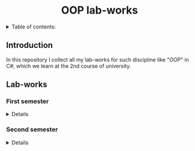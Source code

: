 <h1 align="center">OOP lab-works</h1>

<details>
  <summary>Table of contents:</summary>
  <ul>
    <li><a href="#introduction">Introduction</a></li>
    <li><a href="#labs">Lab-works</a></li>
      <details>
        <summary><a href="#firstSemester">First semester</a></summary>
        <ul>
          <li><a href="#firstSemester-firstLab">№1. Системы контроля версий</a></li>
          <li><a href="#firstSemester-secondLab">№2. Основы CLR и .NET. Типы. Массивы, кортежи и строки</a></li>
          <li><a href="#firstSemester-thirdLab">№3. Проектирование типов. Классы</a></li>
          <li><a href="#firstSemester-fourthLab">№4. Перегрузка операций, методы расширения и вложенные типы</a></li>
          <li><a href="#firstSemester-fifthLab">№5. Наследование, полиморфизм, абстрактные классы и интерфейсы</a></li>
          <li><a href="#firstSemester-sixthLab">№6. Структуры, перечисления, классы контейнеры и контроллеры</a></li>
          <li><a href="#firstSemester-seventhLab">№7. Обработка исключений</a></li>
          <li><a href="#firstSemester-eighthLab">№8. Обобщения</a></li>
          <li><a href="#firstSemester-ninthLab">№9. Делегаты, события и лямбда выражения</a></li>
          <li><a href="#firstSemester-tenthLab">№10. Коллекции</a></li>
          <li><a href="#firstSemester-eleventhLab">№11. LINQ to Object</a></li>
          <li><a href="#firstSemester-twelfthLab">№12. Сериализация</a></li>
        </ul>
      </details>
      <details>
        <summary><a href="#secondSemester">Second semester</a></summary>
        <ul>
          <li><a href="#secondSemester-firstLab">№1. Создание приложений на основе Windows Forms</a></li>
          <li><a href="#secondSemester-secondLab">№2. Windows Forms. Элементы управления</a></li>
          <li><a href="#secondSemester-thirdLab">№3. Регулярные выражения, атрибуты валидации, меню, панели инструментов, строки состояния</a></li>
          <li><a href="#secondSemester-fourthLab">№4-5. Создание WPF текстового редактора</a></li>
          <li><a href="#secondSemester-sixthLab">№6. Ресурсы, стили, триггеры, шаблоны</a></li>
          <li><a href="#secondSemester-seventhLab">№7. Создание WPF пользовательских ЭУ</a></li>
          <li><a href="#secondSemester-eighthLab">№8. Создание WPF приложения управления базой данных</a></li>
          <li><a href="#secondSemester-ninthLab">№9. Использование Entity Framework для доступа к данным</a></li>
          <li><a href="#secondSemester-tenthLab">№10. Реализация MVVM на WPF</a></li>
          <li><a href="#secondSemester-eleventhLab">№11. Проектирование. Построение UML диаграмм</a></li>
        </ul>
      </details>
  </ul>
  <li><a href="#additional">Additional info</a></li>
</details>

<h2 id="introduction">Introduction</h2>

In this repository I collect all my lab-works for such discipline like "OOP" in C#, which we learn at the 2nd course of university.

<h2 id="labs">Lab-works</h2>

<h3 id="firstSemester">First semester</h3>

<details>
  <ul>
    <h5 id="firstSemester-firstLab">
    №1. Системы контроля версий:
    <a href="https://github.com/ZiF1R/OOP-labs-2021/blob/main/1%20semester/1%20%D0%BB%D1%80/1_git.pdf">Tasks</a> |
    <a href="https://github.com/ZiF1R/OOP-labs-2021/tree/main/1%20semester/1%20%D0%BB%D1%80">Solution</a>
    </h5>
    <h5 id="firstSemester-secondLab">
    №2. Основы CLR и .NET. Типы. Массивы, кортежи и строки:
    <a href="https://github.com/ZiF1R/OOP-labs-2021/blob/main/1%20semester/2%20%D0%BB%D1%80/2_.NET_basic_.pdf">Tasks</a> |
    <a href="https://github.com/ZiF1R/OOP-labs-2021/blob/main/1%20semester/2%20%D0%BB%D1%80/ConsoleApp1/Program.cs">Solution</a>
    </h5>
    <h5 id="firstSemester-thirdLab">
    №3. Проектирование типов. Классы:
    <a href="https://github.com/ZiF1R/OOP-labs-2021/blob/main/1%20semester/3%20%D0%BB%D1%80/3_%D0%9F%D1%80%D0%BE%D0%B5%D0%BA%D1%82%D0%B8%D1%80%D0%BE%D0%B2%D0%B0%D0%BD%D0%B8%D0%B5%20%D1%82%D0%B8%D0%BF%D0%BE%D0%B2_%D0%BA%D0%BB%D0%B0%D1%81%D1%81%D1%8B.pdf">Tasks</a> |
    <a href="https://github.com/ZiF1R/OOP-labs-2021/tree/main/1%20semester/3%20%D0%BB%D1%80/ConsoleApp2">Solution</a>
    </h5>
    <h5 id="firstSemester-fourthLab">
    №4. Перегрузка операций, методы расширения и вложенные типы:
    <a href="https://github.com/ZiF1R/OOP-labs-2021/blob/main/1%20semester/4%20%D0%BB%D1%80/4_%D0%9F%D0%B5%D1%80%D0%B5%D0%B3%D1%80%D1%83%D0%B7%D0%BA%D0%B0_%D0%BC%D0%B5%D1%82%D0%BE%D0%B4%D1%8B_%D1%80%D0%B0%D1%81%D1%88%D0%B8%D1%80%D0%B5%D0%BD%D0%B8%D1%8F.pdf">Tasks</a> |
    <a href="https://github.com/ZiF1R/OOP-labs-2021/tree/main/1%20semester/4%20%D0%BB%D1%80/ConsoleApp3">Solution</a>
    </h5>
    <h5 id="firstSemester-fifthLab">
    №5. Наследование, полиморфизм, абстрактные классы и интерфейсы:
    <a href="https://github.com/ZiF1R/OOP-labs-2021/blob/main/1%20semester/5-7%20%D0%BB%D1%80/5_%D0%9D%D0%B0%D1%81%D0%BB%D0%B5%D0%B4%D0%BE%D0%B2%D0%B0%D0%BD%D0%B8%D0%B5_%D0%BF%D0%BE%D0%BB%D0%B8%D0%BC%D0%BE%D1%80%D1%84%D0%B8%D0%B7%D0%BC_%D0%B0%D0%B1%D1%81%D1%82%D1%80%D0%B0%D0%BA%D1%82%D0%BD%D1%8B%D0%B5_%D0%B8%D0%BD%D1%82%D0%B5%D1%80%D1%84%D0%B5%D0%B9%D1%81%D1%8B.pdf">Tasks</a> |
    <a href="https://github.com/ZiF1R/OOP-labs-2021/tree/main/1%20semester/5-7%20%D0%BB%D1%80/ConsoleApp4">Solution</a>
    </h5>
    <h5 id="firstSemester-sixthLab">
    №6. Структуры, перечисления, классы контейнеры и контроллеры:
    <a href="https://github.com/ZiF1R/OOP-labs-2021/blob/main/1%20semester/5-7%20%D0%BB%D1%80/6_%D0%A1%D1%82%D1%80%D1%83%D0%BA%D1%82%D1%83%D1%80%D1%8B_%D0%BF%D0%B5%D1%80%D0%B5%D1%87%D0%B8%D1%81%D0%BB%D0%B5%D0%BD%D0%B8%D1%8F_%D0%BA%D0%BE%D0%BD%D1%82%D0%B5%D0%B9%D0%BD%D0%B5%D1%80%D1%8B_%D0%BA%D0%BE%D0%BD%D1%82%D1%80%D0%BE%D0%BB%D0%BB%D0%B5%D1%80%D1%8B.pdf">Tasks</a> |
    <a href="https://github.com/ZiF1R/OOP-labs-2021/tree/main/1%20semester/5-7%20%D0%BB%D1%80/ConsoleApp4">Solution</a>
    </h5>
    <h5 id="firstSemester-seventhLab">
    №7. Обработка исключений:
    <a href="https://github.com/ZiF1R/OOP-labs-2021/blob/main/1%20semester/5-7%20%D0%BB%D1%80/7_%D0%98%D1%81%D0%BA%D0%BB%D1%8E%D1%87%D0%B5%D0%BD%D0%B8%D1%8F.pdf">Tasks</a> |
    <a href="https://github.com/ZiF1R/OOP-labs-2021/tree/main/1%20semester/5-7%20%D0%BB%D1%80/ConsoleApp4">Solution</a>
    </h5>
    <h5 id="firstSemester-eighthLab">
    №8. Обобщения:
    <a href="https://github.com/ZiF1R/OOP-labs-2021/blob/main/1%20semester/8%20%D0%BB%D1%80/8_%D0%9E%D0%B1%D0%BE%D1%89%D0%B5%D0%BD%D0%B8%D1%8F.pdf">Tasks</a> |
    <a href="https://github.com/ZiF1R/OOP-labs-2021/tree/main/1%20semester/8%20%D0%BB%D1%80/ConsoleApp5">Solution</a>
    </h5>
    <h5 id="firstSemester-ninthLab">
    №9. Делегаты, события и лямбда выражения:
    <a href="https://github.com/ZiF1R/OOP-labs-2021/blob/main/1%20semester/9%20%D0%BB%D1%80/9_%D0%94%D0%B5%D0%BB%D0%B5%D0%B3%D0%B0%D1%82%D1%8B_%D1%81%D0%BE%D0%B1%D1%8B%D1%82%D0%B8%D1%8F_%D0%BB%D1%8F%D0%BC%D0%B1%D0%B4%D0%B0_%D0%B2%D1%8B%D1%80%D0%B0%D0%B6%D0%B5%D0%BD%D0%B8%D1%8F.pdf">Tasks</a> |
    <a href="https://github.com/ZiF1R/OOP-labs-2021/tree/main/1%20semester/9%20%D0%BB%D1%80/ConsoleApp6">Solution</a>
    </h5>
    <h5 id="firstSemester-tenthLab">
    №10. Коллекции:
    <a href="https://github.com/ZiF1R/OOP-labs-2021/blob/main/1%20semester/10%20%D0%BB%D1%80/10_%D0%9A%D0%BE%D0%BB%D0%BB%D0%B5%D0%BA%D1%86%D0%B8%D0%B8.pdf">Tasks</a> |
    <a href="https://github.com/ZiF1R/OOP-labs-2021/tree/main/1%20semester/10%20%D0%BB%D1%80/ConsoleApp7">Solution</a>
    </h5>
    <h5 id="firstSemester-eleventhLab">
    №11. LINQ to Object:
    <a href="https://github.com/ZiF1R/OOP-labs-2021/blob/main/1%20semester/11%20%D0%BB%D1%80/11_LINQ.pdf">Tasks</a> |
    <a href="https://github.com/ZiF1R/OOP-labs-2021/tree/main/1%20semester/11%20%D0%BB%D1%80/ConsoleApp8">Solution</a>
    </h5>
    <h5 id="firstSemester-twelfthLab">
    №12. Сериализация:
    <a href="https://github.com/ZiF1R/OOP-labs-2021/blob/main/1%20semester/12%20%D0%BB%D1%80/12_%D0%A1%D0%B5%D1%80%D0%B8%D0%B0%D0%BB%D0%B8%D0%B7%D0%B0%D1%86%D0%B8%D1%8F.pdf">Tasks</a> |
    <a href="https://github.com/ZiF1R/OOP-labs-2021/tree/main/1%20semester/12%20%D0%BB%D1%80/ConsoleApp9">Solution</a>
    </h5>
  </ul>
</details>

<h3 id="secondSemester">Second semester</h3>

<details>
    <ul>
    <h5 id="secondSemester-firstLab">
      №1. Системы контроля версий:
      <a href="https://github.com/ZiF1R/OOP-labs-2021/blob/main/2%20semester/1%20lw/1_WinForms.docx">Tasks</a> |
      <a href="https://github.com/ZiF1R/OOP-labs-2021/tree/main/2%20semester/1%20lw">Solution</a>
    </h5>
    <h5 id="secondSemester-secondLab">
      №2. Windows Forms. Элементы управления:
      <a href="https://github.com/ZiF1R/OOP-labs-2021/blob/main/2%20semester/2-3%20lw/2_WinForms_%D1%8D%D0%BB%D0%B5%D0%BC%D0%B5%D0%BD%D1%82%D1%8B_%D1%83%D0%BF%D1%80%D0%B0%D0%B2%D0%BB%D0%B5%D0%BD%D0%B8%D1%8F.docx">Tasks</a> |
      <a href="https://github.com/ZiF1R/OOP-labs-2021/tree/main/2%20semester/2-3%20lw">Solution</a>
    </h5>
    <h5 id="secondSemester-thirdLab">
      №3. Регулярные выражения, атрибуты валидации, меню, панели инструментов, строки состояния:
      <a href="https://github.com/ZiF1R/OOP-labs-2021/blob/main/2%20semester/2-3%20lw/3_Regex_menu.docx">Tasks</a> |
      <a href="https://github.com/ZiF1R/OOP-labs-2021/tree/main/2%20semester/2-3%20lw">Solution</a>
    </h5>
    <h5 id="secondSemester-fourthLab">
      №4-5. Создание WPF текстового редактора:
      <a href="https://github.com/ZiF1R/OOP-labs-2021/blob/main/2%20semester/4-7%20lw/4_5_WPF_%D1%80%D0%B5%D0%B4%D0%B0%D0%BA%D1%82%D0%BE%D1%80.docx">Tasks</a> |
      <a href="https://github.com/ZiF1R/OOP-labs-2021/tree/main/2%20semester/4-7%20lw">Solution</a>
    </h5>
    <h5 id="secondSemester-sixthLab">
      №6. Ресурсы, стили, триггеры, шаблоны:
      <a href="https://github.com/ZiF1R/OOP-labs-2021/blob/main/2%20semester/4-7%20lw/6_WPF_%D1%80%D0%B5%D1%81%D1%83%D1%80%D1%81%D1%8B_%D1%81%D1%82%D0%B8%D0%BB%D0%B8_%D1%82%D1%80%D0%B8%D0%B3%D0%B3%D0%B5%D1%80%D1%8B.docx">Tasks</a> |
      <a href="https://github.com/ZiF1R/OOP-labs-2021/tree/main/2%20semester/4-7%20lw">Solution</a>
    </h5>
    <h5 id="secondSemester-seventhLab">
      №7. Создание WPF пользовательских ЭУ:
      <a href="https://github.com/ZiF1R/OOP-labs-2021/blob/main/2%20semester/4-7%20lw/7_UserControl.docx">Tasks</a> |
      <a href="https://github.com/ZiF1R/OOP-labs-2021/tree/main/2%20semester/4-7%20lw">Solution</a>
    </h5>
    <h5 id="secondSemester-eighthLab">
      №8. Создание WPF приложения управления базой данных:
      <a href="https://github.com/ZiF1R/OOP-labs-2021/blob/main/2%20semester/8%20lw/8_%D0%91%D0%B0%D0%B7%D1%8B_%D0%B4%D0%B0%D0%BD%D0%BD%D1%8B%D1%85_ADO_Net.docx">Tasks</a> |
      <a href="https://github.com/ZiF1R/OOP-labs-2021/tree/main/2%20semester/8%20lw">Solution</a>
    </h5>
    <h5 id="secondSemester-ninthLab">
      №9. Использование Entity Framework для доступа к данным:
      <a href="https://github.com/ZiF1R/OOP-labs-2021/blob/main/2%20semester/9%20lw/9_%D0%91%D0%B0%D0%B7%D0%B0_%D0%B4%D0%B0%D0%BD%D0%BD%D1%8B%D1%85_EF.docx">Tasks</a> |
      <a href="https://github.com/ZiF1R/OOP-labs-2021/tree/main/2%20semester/9%20lw">Solution</a>
    </h5>
    <h5 id="secondSemester-tenthLab">
      №10. Реализация MVVM на WPF:
      <a href="https://github.com/ZiF1R/OOP-labs-2021/blob/main/2%20semester/10%20lw/11_WPF_MVVM.docx">Tasks</a> |
      <a href="https://github.com/ZiF1R/OOP-labs-2021/tree/main/2%20semester/10%20lw">Solution</a>
    </h5>
  </ul>
</details>
